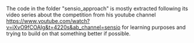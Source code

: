 The code in the folder "sensio_approach" is mostly extracted following its video series about the competition from his youtube channel https://www.youtube.com/watch?v=iXvO9fCOAIg&t=4220s&ab_channel=sensio for learning purposes and trying to build on that something better if possible.